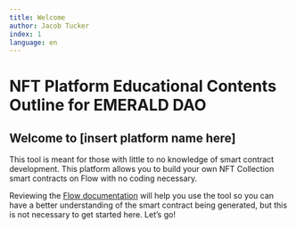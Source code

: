 ```yaml
---
title: Welcome
author: Jacob Tucker
index: 1
language: en
---
```


# NFT Platform Educational Contents Outline for EMERALD DAO

## Welcome to [insert platform name here]

This tool is meant for those with little to no knowledge of smart contract development. This platform allows you to build your own NFT Collection smart contracts on Flow with no coding necessary.

Reviewing the [Flow documentation](https://docs.onflow.org/) will help you use the tool so you can have a better understanding of the smart contract being generated, but this is not necessary to get started here. Let’s go!
